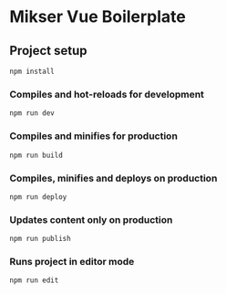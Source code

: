 # Мikser Vue Boilerplate

## Project setup
```
npm install
```

### Compiles and hot-reloads for development
```
npm run dev
```

### Compiles and minifies for production
```
npm run build
```

### Compiles, minifies and deploys on production
```
npm run deploy
```

### Updates content only on production
```
npm run publish
```

### Runs project in editor mode
```
npm run edit
```